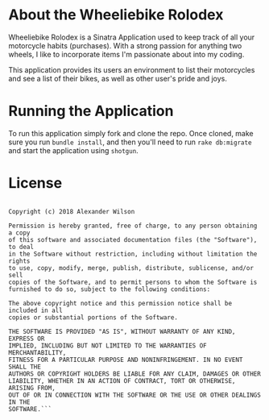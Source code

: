 # About the Wheeliebike Rolodex

Wheeliebike Rolodex is a Sinatra Application used to keep track of all your motorcycle habits (purchases). With a strong passion for anything two wheels, I like to incorporate items I'm passionate about into my coding. 

This application provides its users an environment to list their motorcycles and see a list of their bikes, as well as other user's pride and joys.


# Running the Application
To run this application simply fork and clone the repo. Once cloned, make sure you run ```bundle install```, and then you'll need to run ```rake db:migrate``` and start the application using ```shotgun```.

# License

```MIT License

Copyright (c) 2018 Alexander Wilson

Permission is hereby granted, free of charge, to any person obtaining a copy
of this software and associated documentation files (the "Software"), to deal
in the Software without restriction, including without limitation the rights
to use, copy, modify, merge, publish, distribute, sublicense, and/or sell
copies of the Software, and to permit persons to whom the Software is
furnished to do so, subject to the following conditions:

The above copyright notice and this permission notice shall be included in all
copies or substantial portions of the Software.

THE SOFTWARE IS PROVIDED "AS IS", WITHOUT WARRANTY OF ANY KIND, EXPRESS OR
IMPLIED, INCLUDING BUT NOT LIMITED TO THE WARRANTIES OF MERCHANTABILITY,
FITNESS FOR A PARTICULAR PURPOSE AND NONINFRINGEMENT. IN NO EVENT SHALL THE
AUTHORS OR COPYRIGHT HOLDERS BE LIABLE FOR ANY CLAIM, DAMAGES OR OTHER
LIABILITY, WHETHER IN AN ACTION OF CONTRACT, TORT OR OTHERWISE, ARISING FROM,
OUT OF OR IN CONNECTION WITH THE SOFTWARE OR THE USE OR OTHER DEALINGS IN THE
SOFTWARE.```

